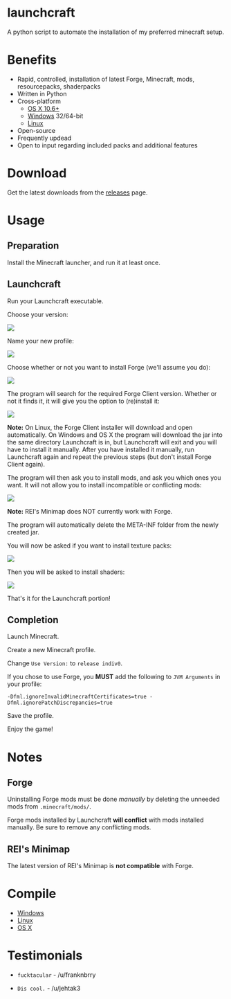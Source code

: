 launchcraft
===========

A python script to automate the installation of my preferred minecraft setup.

Benefits
========

* Rapid, controlled, installation of latest Forge, Minecraft, mods, resourcepacks, shaderpacks
* Written in Python
* Cross-platform
  * [OS X 10.6+](http://i.imgur.com/EmUsLrs.gif)
  * [Windows](http://i.imgur.com/g70NYcQ.gif) 32/64-bit
  * [Linux](http://i.imgur.com/bb7d6fm.gif)
* Open-source
* Frequently updead
* Open to input regarding included packs and additional features

Download
========

Get the latest downloads from the [releases](https://github.com/Indiv0/launchcraft/releases) page.

Usage
=====

Preparation
-----------

Install the Minecraft launcher, and run it at least once.

Launchcraft
-----------

Run your Launchcraft executable.

Choose your version:

![](http://i.imgur.com/tuc61jX.gif)

Name your new profile:

![](http://i.imgur.com/BBXF62I.gif)

Choose whether or not you want to install Forge (we'll assume you do):

![](http://i.imgur.com/8KhziRD.gif)

The program will search for the required Forge Client version.
Whether or not it finds it, it will give you the option to (re)install it:

![](http://i.imgur.com/NxZxPTZ.gif)

**Note:** On Linux, the Forge Client installer will download and open automatically.
On Windows and OS X the program will download the jar into the same directory Launchcraft is in, but Launchcraft will exit and you will have to install it manually. After you have installed it manually, run Launchcraft again and repeat the previous steps (but don't install Forge Client again).

The program will then ask you to install mods, and ask you which ones you want. It will not allow you to install incompatible or conflicting mods:

![](http://i.imgur.com/bb7d6fm.gif)

**Note:** REI's Minimap does NOT currently work with Forge.

The program will automatically delete the META-INF folder from the newly created jar.

You will now be asked if you want to install texture packs:

![](http://i.imgur.com/CUmooKP.gif)

Then you will be asked to install shaders:

![](http://i.imgur.com/Ywlz6tR.gif)

That's it for the Launchcraft portion!

Completion
----------

Launch Minecraft.

Create a new Minecraft profile.

Change `Use Version:` to `release indiv0`.

If you chose to use Forge, you **MUST** add the following to `JVM Arguments` in your profile:

    -Dfml.ignoreInvalidMinecraftCertificates=true -Dfml.ignorePatchDiscrepancies=true

Save the profile.

Enjoy the game!

Notes
=====

Forge
-----

Uninstalling Forge mods must be done *manually* by deleting the unneeded mods from `.minecraft/mods/`.

Forge mods installed by Launchcraft **will conflict** with mods installed manually. Be sure to remove any conflicting mods.

REI's Minimap
-------------

The latest version of REI's Minimap is **not compatible** with Forge.

Compile
=======
* [Windows](https://github.com/Indiv0/launchcraft/wiki/Windows----Compilation)
* [Linux](https://github.com/Indiv0/launchcraft/wiki/Linux)
* [OS X](https://github.com/Indiv0/launchcraft/wiki/OSX-Compile)

Testimonials
============

* `fucktacular` - /u/franknbrry

* `Dis cool.` - /u/jehtak3
